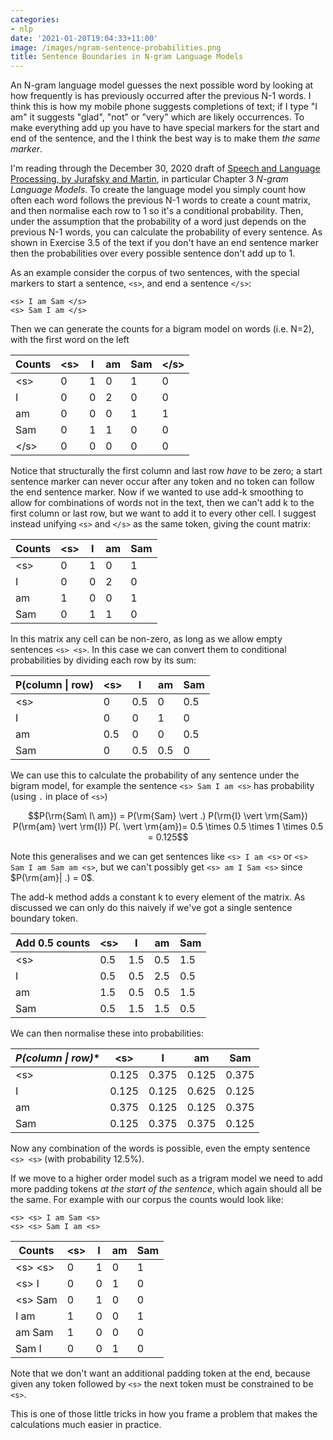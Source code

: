 ```yaml
---
categories:
- nlp
date: '2021-01-20T19:04:33+11:00'
image: /images/ngram-sentence-probabilities.png
title: Sentence Boundaries in N-gram Language Models
---
```


An N-gram language model guesses the next possible word by looking at how frequently is has previously occurred after the previous N-1 words.
I think this is how my mobile phone suggests completions of text; if I type "I am" it suggests "glad", "not" or "very" which are likely occurrences.
To make everything add up you have to have special markers for the start and end of the sentence, and the I think the best way is to make them *the same marker*.

I'm reading through the December 30, 2020 draft of [Speech and Language Processing, by Jurafsky and Martin](https://web.stanford.edu/~jurafsky/slp3/), in particular Chapter 3 *N-gram Language Models*.
To create the language model you simply count how often each word follows the previous N-1 words to create a count matrix, and then normalise each row to 1 so it's a conditional probability.
Then, under the assumption that the probability of a word just depends on the previous N-1 words, you can calculate the probability of every sentence.
As shown in Exercise 3.5 of the text if you don't have an end sentence marker then the probabilities over every possible sentence don't add up to 1.

As an example consider the corpus of two sentences, with the special markers to start a sentence, `<s>`, and end a sentence `</s>`:

```
<s> I am Sam </s>
<s> Sam I am </s>
```

Then we can generate the counts for a bigram model on words (i.e. N=2), with the first word on the left

| **Counts**           | &lt;s&gt; | I | am | Sam | &lt;/s&gt; |
|------------|-----------|---|----|-----|------------|
| &lt;s&gt;  | 0         | 1 | 0  | 1   | 0          |
| I          | 0         | 0 | 2  | 0   | 0          |
| am         | 0         | 0 | 0  | 1   | 1          |
| Sam        | 0         | 1 | 1  | 0   | 0          |
| &lt;/s&gt; | 0         | 0 | 0  | 0   | 0          |

Notice that structurally the first column and last row *have* to be zero; a start sentence marker can never occur after any token and no token can follow the end sentence marker.
Now if we wanted to use add-k smoothing to allow for combinations of words not in the text, then we can't add k to the first column or last row, but we want to add it to every other cell.
I suggest instead unifying `<s>` and `</s>` as the same token, giving the count matrix:

| **Counts** | &lt;s&gt; | I | am | Sam |
|------------|-----------|---|----|-----|
| &lt;s&gt;  | 0         | 1 | 0  | 1   |
| I          | 0         | 0 | 2  | 0   |
| am         | 1         | 0 | 0  | 1   |
| Sam        | 0         | 1 | 1  | 0   |

In this matrix any cell can be non-zero, as long as we allow empty sentences `<s> <s>`.
In this case we can convert them to conditional probabilities by dividing each row by its sum:


| **P(column \| row)** | &lt;s&gt; | I   | am  | Sam |
|--------------------|-----------|-----|-----|-----|
| &lt;s&gt;          | 0         | 0.5 | 0   | 0.5 |
| I                  | 0         | 0   | 1   | 0   |
| am                 | 0.5       | 0   | 0   | 0.5 |
| Sam                | 0         | 0.5 | 0.5 | 0   |

We can use this to calculate the probability of any sentence under the bigram model, for example the sentence `<s> Sam I am <s>` has probability (using `.` in place of `<s>`)

$$P(\rm{Sam\ I\ am}) = P(\rm{Sam} \vert .) P(\rm{I} \vert \rm{Sam}) P(\rm{am} \vert \rm{I}) P(. \vert \rm{am})= 0.5 \times 0.5 \times 1 \times 0.5 = 0.125$$

Note this generalises and we can get sentences like `<s> I am <s>` or `<s> Sam I am Sam am <s>`, but we can't possibly get `<s> am I Sam <s>` since $P(\rm{am}| .) = 0$.

The add-k method adds a constant k to every element of the matrix.
As discussed we can only do this naively if we've got a single sentence boundary token.

| **Add 0.5 counts** | &lt;s&gt; | I   | am  | Sam |
|--------------------|-----------|-----|-----|-----|
| &lt;s&gt;          | 0.5       | 1.5 | 0.5 | 1.5 |
| I                  | 0.5       | 0.5 | 2.5 | 0.5 |
| am                 | 1.5       | 0.5 | 0.5 | 1.5 |
| Sam                | 0.5       | 1.5 | 1.5 | 0.5 |

We can then normalise these into probabilities:

| **P*(column \| row)** | &lt;s&gt; | I     | am    | Sam   |
|-----------------------|-----------|-------|-------|-------|
| &lt;s&gt;             | 0.125     | 0.375 | 0.125 | 0.375 |
| I                     | 0.125     | 0.125 | 0.625 | 0.125 |
| am                    | 0.375     | 0.125 | 0.125 | 0.375 |
| Sam                   | 0.125     | 0.375 | 0.375 | 0.125 |

Now any combination of the words is possible, even the empty sentence `<s> <s>` (with probability 12.5%).

If we move to a higher order model such as a trigram model we need to add more padding tokens *at the start of the sentence*, which again should all be the same.
For example with our corpus the counts would look like:

```
<s> <s> I am Sam <s>
<s> <s> Sam I am <s>
```

| **Counts**          | &lt;s&gt; | I | am | Sam |
|---------------------|-----------|---|----|-----|
| &lt;s&gt; &lt;s&gt; | 0         | 1 | 0  | 1   |
| &lt;s&gt; I         | 0         | 0 | 1  | 0   |
| &lt;s&gt; Sam       | 0         | 1 | 0  | 0   |
| I am                | 1         | 0 | 0  | 1   |
| am Sam              | 1         | 0 | 0  | 0   |
| Sam I               | 0         | 0 | 1  | 0   |

Note that we don't want an additional padding token at the end, because given any token followed by `<s>` the next token must be constrained to be `<s>`.

This is one of those little tricks in how you frame a problem that makes the calculations much easier in practice.